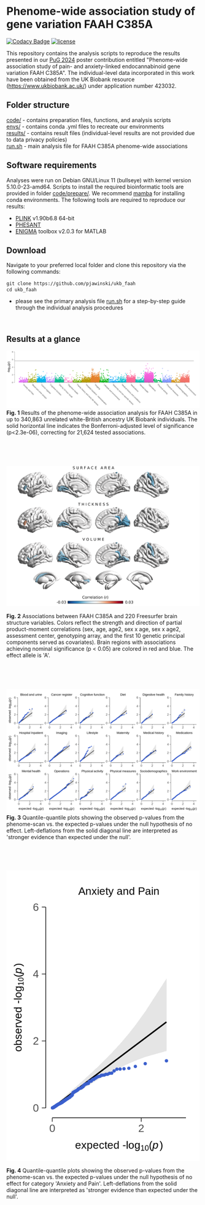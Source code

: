 
# Phenome-wide association study of gene variation FAAH C385A
[![Codacy Badge](https://app.codacy.com/project/badge/Grade/b30dabd96d704857a4edd92005cb5891)](https://app.codacy.com/gh/pjawinski/ukb_faah/dashboard?utm_source=gh&utm_medium=referral&utm_content=&utm_campaign=Badge_grade)
[![license](https://img.shields.io/badge/License-GPLv3-blue.svg)](https://www.gnu.org/licenses/gpl-3.0)

This repository contains the analysis scripts to reproduce the results presented in our [PuG 2024](https://pug2024.de/) poster contribution entitled "Phenome-wide association study of pain- and anxiety-linked endocannabinoid gene variation FAAH C385A". The individual-level data incorporated in this work have been obtained from the UK Biobank resource (https://www.ukbiobank.ac.uk/) under application number 423032.

## Folder structure
[code/](code/) - contains preparation files, functions, and analysis scripts<br>
[envs/](envs/) - contains conda .yml files to recreate our environments<br>
[results/](results/) - contains result files (individual-level results are not provided due to data privacy policies)<br>
[run.sh](run.mri.sh) - main analysis file for FAAH C385A phenome-wide associations<br>


## Software requirements
Analyses were run on Debian GNU/Linux 11 (bullseye) with kernel version 5.10.0-23-amd64. Scripts to install the required bioinformatic tools are provided in folder [code/prepare/](code/prepare/). We recommend [mamba](https://mamba.readthedocs.io/en/latest/installation/mamba-installation.html) for installing conda environments. The following tools are required to reproduce our results:

- [PLINK](https://www.cog-genomics.org/plink/) v1.90b6.8 64-bit
- [PHESANT](https://github.com/MRCIEU/PHESANT)
- [ENIGMA](https://github.com/MICA-MNI/ENIGMA) toolbox v2.0.3 for MATLAB 


## Download
Navigate to your preferred local folder and clone this repository via the following commands:
```
git clone https://github.com/pjawinski/ukb_faah
cd ukb_faah
```

- please see the primary analysis file [run.sh](run.sh) for a step-by-step guide through the individual analysis procedures


<br>


## Results at a glance
![alt text](results/combined/phesant.png "Figure 1")
**Fig. 1**	Results of the phenome-wide association analysis for FAAH C385A in up to 340,863 unrelated white-British ancestry UK Biobank individuals. The solid horizontal line indicates the Bonferroni-adjusted level of significance (p<2.3e-06), correcting for 21,624 tested associations.

<br><br><br>



![alt text](results/combined/surfplot.png "Figure 2")

**Fig. 2**	Associations between FAAH C385A and 220 Freesurfer brain structure variables. Colors reflect the strength and direction of partial product-moment correlations (sex, age, age2, sex x age, sex x age2, assessment center, genotyping array, and the first 10 genetic principal components served as covariates). Brain regions with associations achieving nominal significance (p < 0.05) are colored in red and blue. The effect allele is 'A'.

<br><br><br>



![alt text](results/combined/phewas.qq.png "Figure 3")
**Fig. 3**	Quantile-quantile plots showing the observed p-values from the phenome-scan vs. the expected p-values under the null hypothesis of no effect. Left-deflations from the solid diagonal line are interpreted as 'stronger evidence than expected under the null'.

<br><br><br>



![alt text](results/combined/phewas.anxiety.png "Figure 4")

**Fig. 4**	Quantile-quantile plots showing the observed p-values from the phenome-scan vs. the expected p-values under the null hypothesis of no effect for category 'Anxiety and Pain'. Left-deflations from the solid diagonal line are interpreted as 'stronger evidence than expected under the null'. 
